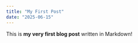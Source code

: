 ```yaml
---
title: "My First Post"
date: "2025-06-15"
---
```


This is **my very first blog post** written in Markdown!